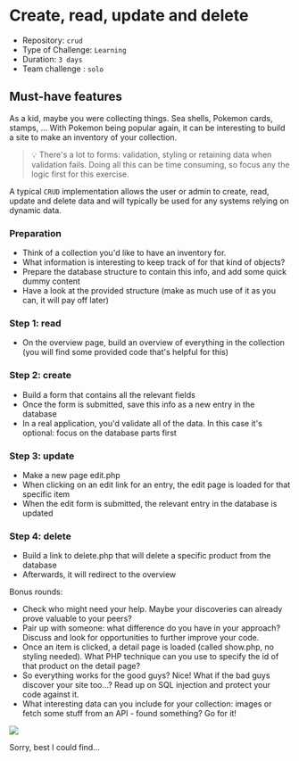 # Create, read, update and delete

- Repository: `crud`
- Type of Challenge: `Learning`
- Duration: `3 days`
- Team challenge : `solo`

## Must-have features

As a kid, maybe you were collecting things. Sea shells, Pokemon cards, stamps, ...
With Pokemon being popular again, it can be interesting to build a site to make an inventory of your collection.

> 💡 There's a lot to forms: validation, styling or retaining data when validation fails. Doing all this can be time consuming, so focus any the logic first for this exercise.

A typical `CRUD` implementation allows the user or admin to create, read, update and delete data and will typically be used for any systems relying on dynamic data.

### Preparation
- Think of a collection you'd like to have an inventory for.
- What information is interesting to keep track of for that kind of objects?
- Prepare the database structure to contain this info, and add some quick dummy content
- Have a look at the provided structure (make as much use of it as you can, it will pay off later)

### Step 1: read
- On the overview page, build an overview of everything in the collection (you will find some provided code that's helpful for this)

### Step 2: create
- Build a form that contains all the relevant fields
- Once the form is submitted, save this info as a new entry in the database
- In a real application, you'd validate all of the data. In this case it's optional: focus on the database parts first

### Step 3: update
- Make a new page edit.php
- When clicking on an edit link for an entry, the edit page is loaded for that specific item
- When the edit form is submitted, the relevant entry in the database is updated

### Step 4: delete
- Build a link to delete.php that will delete a specific product from the database
- Afterwards, it will redirect to the overview

Bonus rounds:
- Check who might need your help. Maybe your discoveries can already prove valuable to your peers?
- Pair up with someone: what difference do you have in your approach? Discuss and look for opportunities to further improve your code.
- Once an item is clicked, a detail page is loaded (called show.php, no styling needed). What PHP technique can you use to specify the id of that product on the detail page?
- So everything works for the good guys? Nice! What if the bad guys discover your site too...? Read up on SQL injection and protect your code against it.
- What interesting data can you include for your collection: images or fetch some stuff from an API - found something? Go for it!

![](https://media.giphy.com/media/l3V0mgFspVuDAJK9y/giphy.gif)

Sorry, best I could find...
